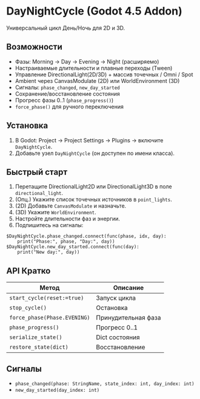 # DayNightCycle (Godot 4.5 Addon)

Универсальный цикл День/Ночь для 2D и 3D.

## Возможности
- Фазы: Morning → Day → Evening → Night (расширяемо)
- Настраиваемые длительности и плавные переходы (Tween)
- Управление DirectionalLight(2D/3D) + массив точечных / Omni / Spot
- Ambient через CanvasModulate (2D) или WorldEnvironment (3D)
- Сигналы: `phase_changed`, `new_day_started`
- Сохранение/восстановление состояния
- Прогресс фазы 0..1 (`phase_progress()`)
- `force_phase()` для ручного переключения

## Установка
1. В Godot: Project → Project Settings → Plugins → включите `DayNightCycle`.
2. Добавьте узел `DayNightCycle` (он доступен по имени класса). 

## Быстрый старт
1. Перетащите DirectionalLight2D или DirectionalLight3D в поле `directional_light`.
2. (Опц.) Укажите список точечных источников в `point_lights`.
3. (2D) Добавьте `CanvasModulate` и назначьте.
4. (3D) Укажите `WorldEnvironment`.
5. Настройте длительности фаз и энергии.
6. Подпишитесь на сигналы:
```gdscript
$DayNightCycle.phase_changed.connect(func(phase, idx, day):
    print("Phase:", phase, "Day:", day))
$DayNightCycle.new_day_started.connect(func(day):
    print("New day:", day))
```

## API Кратко
| Метод | Описание |
|-------|----------|
| `start_cycle(reset:=true)` | Запуск цикла |
| `stop_cycle()` | Остановка |
| `force_phase(Phase.EVENING)` | Принудительная фаза |
| `phase_progress()` | Прогресс 0..1 |
| `serialize_state()` | Dict состояния |
| `restore_state(dict)` | Восстановление |

## Сигналы
- `phase_changed(phase: StringName, state_index: int, day_index: int)`
- `new_day_started(day_index: int)`